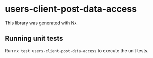 # users-client-post-data-access

This library was generated with [Nx](https://nx.dev).

## Running unit tests

Run `nx test users-client-post-data-access` to execute the unit tests.
